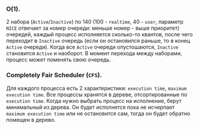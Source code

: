 ### O(1).
2 набора (`Active`/`Inactive`) по 140 (100 - `realtime`, 40 - `user`, параметр `NICE` отвечает за номер очереди: меньше номер - выше приоритет) очередей, каждый процесс исполняется сколько-то квантов, после чего переходит в `Inactive` очередь (если он остановился раньше, то в конец `Active` очереди). Когда все `Active` очереди опустошаются, `Inactive` становится `Active` и наоборот. В момент перехода между наборами, процесс может поменять свою очередь.
### Completely Fair Scheduler (`CFS`).
Для каждого процесса есть 2 характеристики: `execution time`, `maximum execution time`. Все процессы хранятся в дереве, отсортированные по `execution time`. Когда нужно выбрать процесс на исполнение, берут минимальный из дерева. Он будет исполнятся пока не исчерпает `maximum execution time` или не остановится сам, тогда он будет обратно помещен в дерево.
